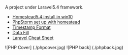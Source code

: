 A project under Laravel5.4 framework.


- [Homestead5.4 install in win10](https://mp.weixin.qq.com/s/HEUDUlBhU4SS66oK2EOraw)
- [PhpStorm set up with homestead](http://mp.weixin.qq.com/s/_Cwg4_B6GPR0Xw3t7Bfciw)
- [Timestamp Format](http://carbon.nesbot.com/docs)
- [Data Fill](http://github.com/fzaninotto/Faker)
- [Laravel Cheat Sheet](http://cheats.jesse-obrien.ca/)


![PHP Cover] (./phpcover.jpg)
![PHP back] (./phpback.jpg)
